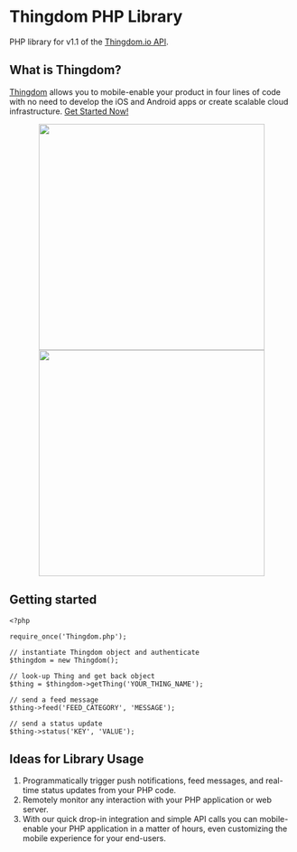 Thingdom PHP Library
===========

PHP library for v1.1 of the [Thingdom.io API](https://api.thingdom.io/1.1).

## What is Thingdom?

[Thingdom](https://thingdom.io) allows you to mobile-enable your product in four lines of code with no need to develop the iOS and Android apps or create scalable cloud infrastructure. [Get Started Now!](https://thingdom.io/sign-up)

<p align="center">

<img src="https://thingdom.io/images/profile/5.png?raw=true" height="400px" />

<img src="https://thingdom.io/images/profile/2.png?raw=true" height="400px" />

</p>

## Getting started
```
<?php

require_once('Thingdom.php');

// instantiate Thingdom object and authenticate
$thingdom = new Thingdom();

// look-up Thing and get back object
$thing = $thingdom->getThing('YOUR_THING_NAME');

// send a feed message
$thing->feed('FEED_CATEGORY', 'MESSAGE');

// send a status update
$thing->status('KEY', 'VALUE');

```

## Ideas for Library Usage

1. Programmatically trigger push notifications, feed messages, and real-time status updates from your PHP code.
2. Remotely monitor any interaction with your PHP application or web server.
3. With our quick drop-in integration and simple API calls you can mobile-enable your PHP application in a matter of hours, even customizing the mobile experience for your end-users. 
